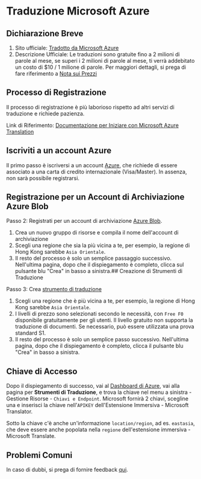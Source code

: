 # Traduzione Microsoft Azure

## Dichiarazione Breve

1. Sito ufficiale: [Tradotto da Microsoft Azure](https://learn.microsoft.com/en-us/azure/cognitive-services/translator/text-translation-overview)
2. Descrizione Ufficiale: Le traduzioni sono gratuite fino a 2 milioni di parole al mese, se superi i 2 milioni di parole al mese, ti verrà addebitato un costo di $10 / 1 milione di parole. Per maggiori dettagli, si prega di fare riferimento a [Nota sui Prezzi](https://azure.microsoft.com/en-us/pricing/details/cognitive-services/translator/)

## Processo di Registrazione

Il processo di registrazione è più laborioso rispetto ad altri servizi di traduzione e richiede pazienza.

Link di Riferimento: [Documentazione per Iniziare con Microsoft Azure Translation](https://learn.microsoft.com/en-us/azure/cognitive-services/translator/document-translation/quickstarts/get-started-with-rest-api?pivots=programming-language-csharp)

## Iscriviti a un account Azure

Il primo passo è iscriversi a un account [Azure](https://azure.microsoft.com/en-us/free/cognitive-services/), che richiede di essere associato a una carta di credito internazionale (Visa/Master). In assenza, non sarà possibile registrarsi.

## Registrazione per un Account di Archiviazione Azure Blob

Passo 2: Registrati per un account di archiviazione [Azure Blob](https://portal.azure.com/#create/Microsoft.StorageAccount).

1. Crea un nuovo gruppo di risorse e compila il nome dell'account di archiviazione
2. Scegli una regione che sia la più vicina a te, per esempio, la regione di Hong Kong sarebbe `Asia Orientale`.
3. Il resto del processo è solo un semplice passaggio successivo. Nell'ultima pagina, dopo che il dispiegamento è completo, clicca sul pulsante blu "Crea" in basso a sinistra.## Creazione di Strumenti di Traduzione

Passo 3: Crea [strumento di traduzione](https://portal.azure.com/#create/Microsoft.CognitiveServicesTextTranslation)

1. Scegli una regione che è più vicina a te, per esempio, la regione di Hong Kong sarebbe `Asia Orientale`.
2. I livelli di prezzo sono selezionati secondo le necessità, con `Free F0` disponibile gratuitamente per gli utenti. Il livello gratuito non supporta la traduzione di documenti. Se necessario, può essere utilizzata una prova standard S1.
3. Il resto del processo è solo un semplice passo successivo. Nell'ultima pagina, dopo che il dispiegamento è completo, clicca il pulsante blu "Crea" in basso a sinistra.

## Chiave di Accesso

Dopo il dispiegamento di successo, vai al [Dashboard di Azure](https://portal.azure.com/#home), vai alla pagina per **Strumenti di Traduzione**, e trova la chiave nel menu a sinistra - Gestione Risorse - `Chiavi e Endpoint`. Microsoft fornirà 2 chiavi, scegline una e inserisci la chiave nell'`APIKEY` dell'Estensione Immersiva - Microsoft Translator.

Sotto la chiave c'è anche un'informazione `location/region`, ad es. `eastasia`, che deve essere anche popolata nella `regione` dell'estensione immersiva - Microsoft Translate.

## Problemi Comuni

In caso di dubbi, si prega di fornire feedback [qui](https://github.com/immersive-translate/immersive-translate/issues/137).